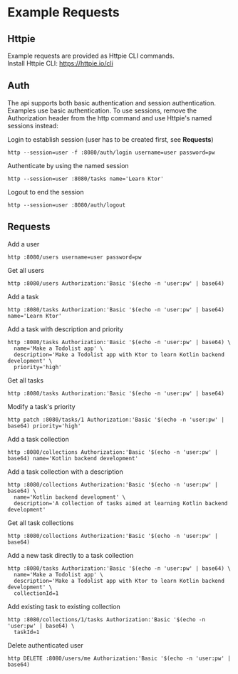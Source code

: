 # Example Requests

## Httpie
Example requests are provided as Httpie CLI commands.  
Install Httpie CLI: https://httpie.io/cli

## Auth
The api supports both basic authentication and session authentication.
Examples use basic authentication. To use sessions, remove the Authorization
header from the http command and use Httpie's named sessions instead:

Login to establish session (user has to be created first, see **Requests**)
```shell
http --session=user -f :8080/auth/login username=user password=pw
```

Authenticate by using the named session
```shell
http --session=user :8080/tasks name='Learn Ktor'
```

Logout to end the session
```shell
http --session=user :8080/auth/logout
```

## Requests
Add a user
```shell
http :8080/users username=user password=pw
```

Get all users
```shell
http :8080/users Authorization:'Basic '$(echo -n 'user:pw' | base64)
```

Add a task
```shell
http :8080/tasks Authorization:'Basic '$(echo -n 'user:pw' | base64) name='Learn Ktor'
```

Add a task with description and priority
```shell
http :8080/tasks Authorization:'Basic '$(echo -n 'user:pw' | base64) \
  name='Make a Todolist app' \
  description='Make a Todolist app with Ktor to learn Kotlin backend development' \
  priority='high'
```

Get all tasks
```shell
http :8080/tasks Authorization:'Basic '$(echo -n 'user:pw' | base64)
```

Modify a task's priority
```shell
http patch :8080/tasks/1 Authorization:'Basic '$(echo -n 'user:pw' | base64) priority='high'
```

Add a task collection
```shell
http :8080/collections Authorization:'Basic '$(echo -n 'user:pw' | base64) name='Kotlin backend development'
```

Add a task collection with a description
```shell
http :8080/collections Authorization:'Basic '$(echo -n 'user:pw' | base64) \
  name='Kotlin backend development' \
  description='A collection of tasks aimed at learning Kotlin backend development'
```

Get all task collections
```shell
http :8080/collections Authorization:'Basic '$(echo -n 'user:pw' | base64)
```

Add a new task directly to a task collection
```shell
http :8080/tasks Authorization:'Basic '$(echo -n 'user:pw' | base64) \
  name='Make a Todolist app' \
  description='Make a Todolist app with Ktor to learn Kotlin backend development' \
  collectionId=1
```

Add existing task to existing collection
```shell
http :8080/collections/1/tasks Authorization:'Basic '$(echo -n 'user:pw' | base64) \
  taskId=1
```

Delete authenticated user
```shell
http DELETE :8080/users/me Authorization:'Basic '$(echo -n 'user:pw' | base64)
```
